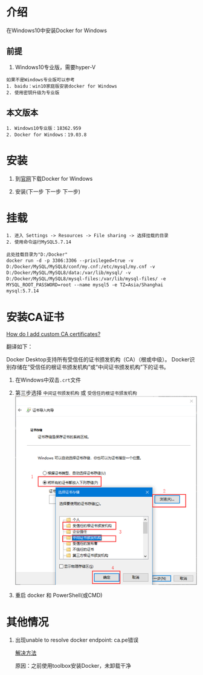 

# 介绍

在Windows10中安装Docker for Windows

## 前提

1. Windows10专业版，需要hyper-V

```
如果不是Windows专业版可以参考
1. baidu：win10家庭版安装docker for Windows
2. 使用密钥升级为专业版
```

## 本文版本

 ```
1. Windows10专业版：18362.959
2. Docker for Windows：19.03.8
 ```

# 安装

1. 到[官网](https://www.docker.com/products/docker-desktop)下载Docker for Windows

2. 安装(下一步 下一步 下一步)


# 挂载

```
1. 进入 Settings -> Resources -> File sharing -> 选择挂载的目录
2. 使用命令运行MySQL5.7.14

此处挂载目录为"D:/Docker"
docker run -d -p 3306:3306 --privileged=true -v D:/Docker/MySQL/MySQL8/conf/my.cnf:/etc/mysql/my.cnf -v D:/Docker/MySQL/MySQL8/data:/var/lib/mysql/ -v D:/Docker/MySQL/MySQL8/mysql-files:/var/lib/mysql-files/ -e MYSQL_ROOT_PASSWORD=root --name mysql5 -e TZ=Asia/Shanghai mysql:5.7.14
```
# 安装CA证书

[How do I add custom CA certificates?](https://docs.docker.com/docker-for-windows/faqs/#how-do-i-add-custom-ca-certificates)

翻译如下：

Docker Desktop支持所有受信任的证书颁发机构（CA）（根或中级）。
Docker识别存储在“受信任的根证书颁发机构”或“中间证书颁发机构”下的证书。

1. 在Windows中双击`.crt`文件

2. 第三步选择 `中间证书颁发机构` 或 `受信任的根证书颁发机构`
    ![](../../images/log/2020/docker/docker01.png)

3. 重启 docker 和 PowerShell\(或CMD)

# 其他情况

1. 出现unable to resolve docker endpoint: ca.pe错误

   [解决方法](https://blog.csdn.net/u014418725/article/details/100136095)

   原因：之前使用toolbox安装Docker，未卸载干净